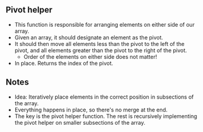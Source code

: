 
## Pivot helper
- This function is responsible for arranging elements on either side of our array. 
- Given an array, it should designate an element as the pivot. 
- It should then move all elements less than the pivot to the left of the pivot, and all
elements greater than the pivot to the right of the pivot. 
    - Order of the elements on either side does not matter!
- In place. Returns the index of the pivot. 

## Notes
- Idea: Iteratively place elements in the correct position in subsections of the array. 
- Everything happens in place, so there's no merge at the end. 
- The key is the pivot helper function. The rest is recursively implementing the pivot helper on smaller subsections of the array.